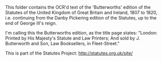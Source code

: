 This folder contains the OCR'd text of the 'Butterworths' edition of the Statutes of the United Kingdom of Great Britain and Ireland, 1807 to 1820, i.e. continuing from the Danby Pickering edition of the Statutes, up to the end of George III's reign.

I'm calling this the Butterworths edition, as the title page states:
"London: Printed by His Majesty's Statute and Law Printers; And sold by J. Butterworth and Son, Law Booksellers, in Fleet-Street."

This is part of the Statutes Project: http://statutes.org.uk/site/
